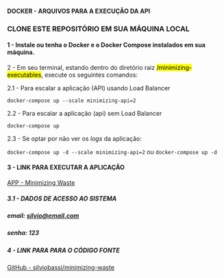 #### DOCKER - ARQUIVOS PARA A EXECUÇÃO DA API

### CLONE ESTE REPOSITÓRIO EM SUA MÁQUINA LOCAL

#### 1 -  Instale ou tenha o Docker e o Docker Compose instalados em sua máquina.


2 - Em seu terminal, estando dentro do diretório raiz <mark>/minimizing-executables</mark>, execute os seguintes comandos:

2.1 - Para escalar a aplicação (API) usando Load Balancer

`docker-compose up --scale minimizing-api=2`

2.2 - Para escalar a aplicação (api) sem Load Balancer

`docker-compose up`

2.3 - Se optar por não ver os *logs* da aplicação:

`docker-compose up -d --scale minimizing-api=2` ou `docker-compose up -d`

#### 3 - LINK PARA EXECUTAR A APLICAÇÃO

[APP - Minimizing Waste](https://minimizing-waste.netlify.app)

##### 3.1 - DADOS DE ACESSO AO SISTEMA

##### **email: silvio@email.com**
##### **senha: 123**

##### 4 - LINK PARA PARA O CÓDIGO FONTE

[GitHub - silviobassi/minimizing-waste](https://github.com/silviobassi/minimizing-waste)
